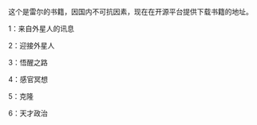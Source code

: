 <p>
	这个是雷尔的书籍，因国内不可抗因素，现在在开源平台提供下载书籍的地址。
</p>
<p>
	1：来自外星人的讯息&nbsp;
</p>
<p>
	2：迎接外星人&nbsp;
</p>
<p>
	3：悟醒之路&nbsp;
</p>
<p>
	4：感官冥想&nbsp;
</p>
<p>
	5：克隆&nbsp;
</p>
<p>
	6：天才政治
</p>
